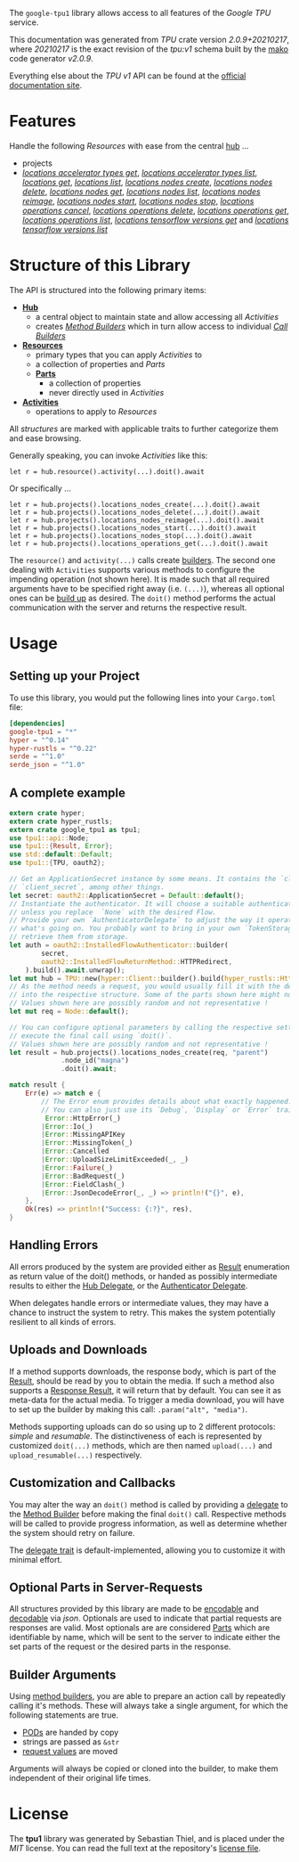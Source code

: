 <!---
DO NOT EDIT !
This file was generated automatically from 'src/mako/api/README.md.mako'
DO NOT EDIT !
-->
The `google-tpu1` library allows access to all features of the *Google TPU* service.

This documentation was generated from *TPU* crate version *2.0.9+20210217*, where *20210217* is the exact revision of the *tpu:v1* schema built by the [mako](http://www.makotemplates.org/) code generator *v2.0.9*.

Everything else about the *TPU* *v1* API can be found at the
[official documentation site](https://cloud.google.com/tpu/).
# Features

Handle the following *Resources* with ease from the central [hub](https://docs.rs/google-tpu1/2.0.9+20210217/google_tpu1/TPU) ... 

* projects
 * [*locations accelerator types get*](https://docs.rs/google-tpu1/2.0.9+20210217/google_tpu1/api::ProjectLocationAcceleratorTypeGetCall), [*locations accelerator types list*](https://docs.rs/google-tpu1/2.0.9+20210217/google_tpu1/api::ProjectLocationAcceleratorTypeListCall), [*locations get*](https://docs.rs/google-tpu1/2.0.9+20210217/google_tpu1/api::ProjectLocationGetCall), [*locations list*](https://docs.rs/google-tpu1/2.0.9+20210217/google_tpu1/api::ProjectLocationListCall), [*locations nodes create*](https://docs.rs/google-tpu1/2.0.9+20210217/google_tpu1/api::ProjectLocationNodeCreateCall), [*locations nodes delete*](https://docs.rs/google-tpu1/2.0.9+20210217/google_tpu1/api::ProjectLocationNodeDeleteCall), [*locations nodes get*](https://docs.rs/google-tpu1/2.0.9+20210217/google_tpu1/api::ProjectLocationNodeGetCall), [*locations nodes list*](https://docs.rs/google-tpu1/2.0.9+20210217/google_tpu1/api::ProjectLocationNodeListCall), [*locations nodes reimage*](https://docs.rs/google-tpu1/2.0.9+20210217/google_tpu1/api::ProjectLocationNodeReimageCall), [*locations nodes start*](https://docs.rs/google-tpu1/2.0.9+20210217/google_tpu1/api::ProjectLocationNodeStartCall), [*locations nodes stop*](https://docs.rs/google-tpu1/2.0.9+20210217/google_tpu1/api::ProjectLocationNodeStopCall), [*locations operations cancel*](https://docs.rs/google-tpu1/2.0.9+20210217/google_tpu1/api::ProjectLocationOperationCancelCall), [*locations operations delete*](https://docs.rs/google-tpu1/2.0.9+20210217/google_tpu1/api::ProjectLocationOperationDeleteCall), [*locations operations get*](https://docs.rs/google-tpu1/2.0.9+20210217/google_tpu1/api::ProjectLocationOperationGetCall), [*locations operations list*](https://docs.rs/google-tpu1/2.0.9+20210217/google_tpu1/api::ProjectLocationOperationListCall), [*locations tensorflow versions get*](https://docs.rs/google-tpu1/2.0.9+20210217/google_tpu1/api::ProjectLocationTensorflowVersionGetCall) and [*locations tensorflow versions list*](https://docs.rs/google-tpu1/2.0.9+20210217/google_tpu1/api::ProjectLocationTensorflowVersionListCall)




# Structure of this Library

The API is structured into the following primary items:

* **[Hub](https://docs.rs/google-tpu1/2.0.9+20210217/google_tpu1/TPU)**
    * a central object to maintain state and allow accessing all *Activities*
    * creates [*Method Builders*](https://docs.rs/google-tpu1/2.0.9+20210217/google_tpu1/client::MethodsBuilder) which in turn
      allow access to individual [*Call Builders*](https://docs.rs/google-tpu1/2.0.9+20210217/google_tpu1/client::CallBuilder)
* **[Resources](https://docs.rs/google-tpu1/2.0.9+20210217/google_tpu1/client::Resource)**
    * primary types that you can apply *Activities* to
    * a collection of properties and *Parts*
    * **[Parts](https://docs.rs/google-tpu1/2.0.9+20210217/google_tpu1/client::Part)**
        * a collection of properties
        * never directly used in *Activities*
* **[Activities](https://docs.rs/google-tpu1/2.0.9+20210217/google_tpu1/client::CallBuilder)**
    * operations to apply to *Resources*

All *structures* are marked with applicable traits to further categorize them and ease browsing.

Generally speaking, you can invoke *Activities* like this:

```Rust,ignore
let r = hub.resource().activity(...).doit().await
```

Or specifically ...

```ignore
let r = hub.projects().locations_nodes_create(...).doit().await
let r = hub.projects().locations_nodes_delete(...).doit().await
let r = hub.projects().locations_nodes_reimage(...).doit().await
let r = hub.projects().locations_nodes_start(...).doit().await
let r = hub.projects().locations_nodes_stop(...).doit().await
let r = hub.projects().locations_operations_get(...).doit().await
```

The `resource()` and `activity(...)` calls create [builders][builder-pattern]. The second one dealing with `Activities` 
supports various methods to configure the impending operation (not shown here). It is made such that all required arguments have to be 
specified right away (i.e. `(...)`), whereas all optional ones can be [build up][builder-pattern] as desired.
The `doit()` method performs the actual communication with the server and returns the respective result.

# Usage

## Setting up your Project

To use this library, you would put the following lines into your `Cargo.toml` file:

```toml
[dependencies]
google-tpu1 = "*"
hyper = "^0.14"
hyper-rustls = "^0.22"
serde = "^1.0"
serde_json = "^1.0"
```

## A complete example

```Rust
extern crate hyper;
extern crate hyper_rustls;
extern crate google_tpu1 as tpu1;
use tpu1::api::Node;
use tpu1::{Result, Error};
use std::default::Default;
use tpu1::{TPU, oauth2};

// Get an ApplicationSecret instance by some means. It contains the `client_id` and 
// `client_secret`, among other things.
let secret: oauth2::ApplicationSecret = Default::default();
// Instantiate the authenticator. It will choose a suitable authentication flow for you, 
// unless you replace  `None` with the desired Flow.
// Provide your own `AuthenticatorDelegate` to adjust the way it operates and get feedback about 
// what's going on. You probably want to bring in your own `TokenStorage` to persist tokens and
// retrieve them from storage.
let auth = oauth2::InstalledFlowAuthenticator::builder(
        secret,
        oauth2::InstalledFlowReturnMethod::HTTPRedirect,
    ).build().await.unwrap();
let mut hub = TPU::new(hyper::Client::builder().build(hyper_rustls::HttpsConnector::with_native_roots()), auth);
// As the method needs a request, you would usually fill it with the desired information
// into the respective structure. Some of the parts shown here might not be applicable !
// Values shown here are possibly random and not representative !
let mut req = Node::default();

// You can configure optional parameters by calling the respective setters at will, and
// execute the final call using `doit()`.
// Values shown here are possibly random and not representative !
let result = hub.projects().locations_nodes_create(req, "parent")
             .node_id("magna")
             .doit().await;

match result {
    Err(e) => match e {
        // The Error enum provides details about what exactly happened.
        // You can also just use its `Debug`, `Display` or `Error` traits
         Error::HttpError(_)
        |Error::Io(_)
        |Error::MissingAPIKey
        |Error::MissingToken(_)
        |Error::Cancelled
        |Error::UploadSizeLimitExceeded(_, _)
        |Error::Failure(_)
        |Error::BadRequest(_)
        |Error::FieldClash(_)
        |Error::JsonDecodeError(_, _) => println!("{}", e),
    },
    Ok(res) => println!("Success: {:?}", res),
}

```
## Handling Errors

All errors produced by the system are provided either as [Result](https://docs.rs/google-tpu1/2.0.9+20210217/google_tpu1/client::Result) enumeration as return value of
the doit() methods, or handed as possibly intermediate results to either the 
[Hub Delegate](https://docs.rs/google-tpu1/2.0.9+20210217/google_tpu1/client::Delegate), or the [Authenticator Delegate](https://docs.rs/yup-oauth2/*/yup_oauth2/trait.AuthenticatorDelegate.html).

When delegates handle errors or intermediate values, they may have a chance to instruct the system to retry. This 
makes the system potentially resilient to all kinds of errors.

## Uploads and Downloads
If a method supports downloads, the response body, which is part of the [Result](https://docs.rs/google-tpu1/2.0.9+20210217/google_tpu1/client::Result), should be
read by you to obtain the media.
If such a method also supports a [Response Result](https://docs.rs/google-tpu1/2.0.9+20210217/google_tpu1/client::ResponseResult), it will return that by default.
You can see it as meta-data for the actual media. To trigger a media download, you will have to set up the builder by making
this call: `.param("alt", "media")`.

Methods supporting uploads can do so using up to 2 different protocols: 
*simple* and *resumable*. The distinctiveness of each is represented by customized 
`doit(...)` methods, which are then named `upload(...)` and `upload_resumable(...)` respectively.

## Customization and Callbacks

You may alter the way an `doit()` method is called by providing a [delegate](https://docs.rs/google-tpu1/2.0.9+20210217/google_tpu1/client::Delegate) to the 
[Method Builder](https://docs.rs/google-tpu1/2.0.9+20210217/google_tpu1/client::CallBuilder) before making the final `doit()` call. 
Respective methods will be called to provide progress information, as well as determine whether the system should 
retry on failure.

The [delegate trait](https://docs.rs/google-tpu1/2.0.9+20210217/google_tpu1/client::Delegate) is default-implemented, allowing you to customize it with minimal effort.

## Optional Parts in Server-Requests

All structures provided by this library are made to be [encodable](https://docs.rs/google-tpu1/2.0.9+20210217/google_tpu1/client::RequestValue) and 
[decodable](https://docs.rs/google-tpu1/2.0.9+20210217/google_tpu1/client::ResponseResult) via *json*. Optionals are used to indicate that partial requests are responses 
are valid.
Most optionals are are considered [Parts](https://docs.rs/google-tpu1/2.0.9+20210217/google_tpu1/client::Part) which are identifiable by name, which will be sent to 
the server to indicate either the set parts of the request or the desired parts in the response.

## Builder Arguments

Using [method builders](https://docs.rs/google-tpu1/2.0.9+20210217/google_tpu1/client::CallBuilder), you are able to prepare an action call by repeatedly calling it's methods.
These will always take a single argument, for which the following statements are true.

* [PODs][wiki-pod] are handed by copy
* strings are passed as `&str`
* [request values](https://docs.rs/google-tpu1/2.0.9+20210217/google_tpu1/client::RequestValue) are moved

Arguments will always be copied or cloned into the builder, to make them independent of their original life times.

[wiki-pod]: http://en.wikipedia.org/wiki/Plain_old_data_structure
[builder-pattern]: http://en.wikipedia.org/wiki/Builder_pattern
[google-go-api]: https://github.com/google/google-api-go-client

# License
The **tpu1** library was generated by Sebastian Thiel, and is placed 
under the *MIT* license.
You can read the full text at the repository's [license file][repo-license].

[repo-license]: https://github.com/Byron/google-apis-rsblob/main/LICENSE.md

